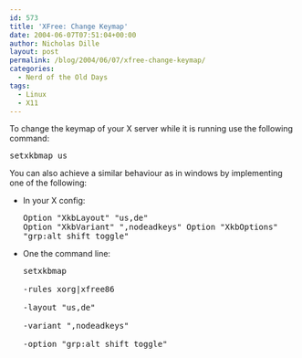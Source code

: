 ```yaml
---
id: 573
title: 'XFree: Change Keymap'
date: 2004-06-07T07:51:04+00:00
author: Nicholas Dille
layout: post
permalink: /blog/2004/06/07/xfree-change-keymap/
categories:
  - Nerd of the Old Days
tags:
  - Linux
  - X11
---
```

To change the keymap of your X server while it is running use the following command:

<!--more-->

<pre class="listing">setxkbmap us</pre>

You can also achieve a similar behaviour as in windows by implementing one of the following:

  * In your X config: <pre class="listing">Option "XkbLayout" "us,de" 
Option "XkbVariant" ",nodeadkeys" 
Option "XkbOptions" "grp:alt_shift_toggle"</pre>

  * One the command line: <pre class="listing">setxkbmap  
    -rules xorg|xfree86  
    -layout "us,de"  
    -variant ",nodeadkeys"  
    -option "grp:alt_shift_toggle"</pre>
